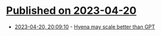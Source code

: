 # [Published on 2023-04-20](index.md)

* [2023-04-20, 20:09:10](https://lobste.rs/s/6f72pf/hyena_may_scale_better_than_gpt) - [Hyena may scale better than GPT](https://www.zdnet.com/article/this-new-technology-could-blow-away-gpt-4-and-everything-like-it/)

